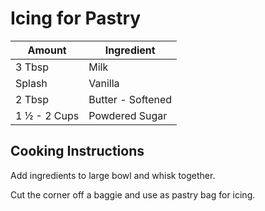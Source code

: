 # Icing for Pastry

|Amount|Ingredient|
|----|----|
3 Tbsp | Milk
Splash | Vanilla
2 Tbsp | Butter - Softened
1 ½ - 2 Cups | Powdered Sugar

## Cooking Instructions
Add ingredients to large bowl and whisk together.

Cut the corner off a baggie and use as pastry bag for icing.
